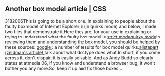 <article><h1>Another box model article &#124; CSS</h1><time><span class="day">31</span><span class="month">8</span><span class="year">2006</span></time>This is going to be a short one. In explaining to people about the faulty boxmodel of Internet Explorer 6 (in quirks mode) and below, I made two files that demonstrate it.Here they are, for your use in explaining or trying to understand what the faulty box model is.<a id="p172" onmousedown="selectLink(172);" href="http://www.wnas.nl/wp-content/uploads/2006/08/boxModelStrick.html">strict mode</a><a id="p172" onmousedown="selectLink(172);" href="http://www.wnas.nl/wp-content/uploads/2006/08/boxModelStrick.html"></a><a id="p171" onmousedown="selectLink(171);" href="http://www.wnas.nl/wp-content/uploads/2006/08/boxModelQuirky.html">quirky mode</a>In reviewing them and understanding the box model, you should be helped by these sources: <a title="search result" href="http://www.google.nl/search?q=ie+quirky+box+model">google </a> : a number of results for box model quirks.<a title="alistapart" href="http://www.alistapart.com/articles/doctype/">alistapart (zeldman's article) </a> talk about what doctype does what.In short, if you come across it, don't dispair, it is easily solvable. And as Andy Budd so clearly states at atmedia 06, if you know and understand a browser bug, it won't bother you any more.So, keep it up and fix those boxes...<ul></ul></article>